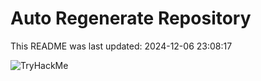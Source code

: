# Auto Regenerate Repository

This README was last updated: 2024-12-06 23:08:17

 ![TryHackMe](https://tryhackme.com/badge/533634)